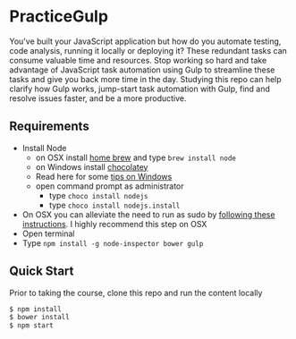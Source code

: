 # PracticeGulp
You've built your JavaScript application but how do you automate testing, code analysis, running it locally or deploying it? These redundant tasks can consume valuable time and resources. Stop working so hard and take advantage of JavaScript task automation using Gulp to streamline these tasks and give you back more time in the day. Studying this repo can help clarify how Gulp works, jump-start task automation with Gulp, find and resolve issues faster, and be a more productive.

## Requirements

- Install Node
	- on OSX install [home brew](http://brew.sh/) and type `brew install node`
	- on Windows install [chocolatey](https://chocolatey.org/) 
    - Read here for some [tips on Windows](http://jpapa.me/winnode)
    - open command prompt as administrator
        - type `choco install nodejs`
        - type `choco install nodejs.install`
- On OSX you can alleviate the need to run as sudo by [following these instructions](http://jpapa.me/nomoresudo). I highly recommend this step on OSX
- Open terminal
- Type `npm install -g node-inspector bower gulp`

## Quick Start
Prior to taking the course, clone this repo and run the content locally
```bash
$ npm install
$ bower install
$ npm start
```
